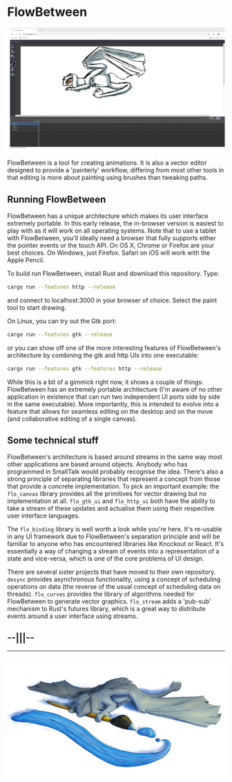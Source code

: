 # FlowBetween

![Screenshot](./png/screenshot-Dec16.png)

FlowBetween is a tool for creating animations. It is also a vector editor designed to provide a 'painterly'
workflow, differing from most other tools in that editing is more about painting using brushes than tweaking
paths.

## Running FlowBetween

FlowBetween has a unique architecture which makes its user interface extremely portable. In this early release,
the in-browser version is easiest to play with as it will work on all operating systems. Note that to use
a tablet with FlowBetween, you'll ideally need a browser that fully supports either the pointer events or the
touch API. On OS X, Chrome or Firefox are your best choices. On Windows, just Firefox. Safari on iOS will work
with the Apple Pencil.

To build run FlowBetween, install Rust and download this repository. Type:

```bash
cargo run --features http --release
```

and connect to localhost:3000 in your browser of choice. Select the paint tool to start drawing.

On Linux, you can try out the Gtk port:

```bash
cargo run --features gtk --release
```

or you can show off one of the more interesting features of FlowBetween's architecture by combining the gtk and
http UIs into one executable:

```bash
cargo run --features gtk --features http --release
```

While this is a bit of a gimmick right now, it shows a couple of things: FlowBetween has an extremely portable 
architecture (I'm aware of no other application in existence that can run two independent UI ports side by side
in the same executable). More importantly, this is intended to evolve into a feature that allows for seamless
editing on the desktop and on the move (and collaborative editing of a single canvas).

## Some technical stuff

FlowBetween's architecture is based around streams in the same way most other applications are based around
objects. Anybody who has programmed in SmallTalk would probably recognise the idea. There's also a strong principle
of separating libraries that represent a concept from those that provide a concrete implementation. To pick an
important example: the `flo_canvas` library provides all the primitives for vector drawing but no implementation
at all. `flo_gtk_ui` and `flo_http_ui` both have the ability to take a stream of these updates and actualise
them using their respective user interface languages.

The `flo_binding` library is well worth a look while you're here. It's re-usable in any UI framework due to
FlowBetween's separation principle and will be familiar to anyone who has encountered libraries like Knockout
or React. It's essentially a way of changing a stream of events into a representation of a state and vice-versa,
which is one of the core problems of UI design.

There are several sister projects that have moved to their own repository. `desync` provides asynchronous
functionality, using a concept of scheduling operations on data (the reverse of the usual concept of scheduling
data on threads). `flo_curves` provides the library of algorithms needed for FlowBetween to generate vector
graphics. `flo_stream` adds a 'pub-sub' mechanism to Rust's futures library, which is a great way to distribute
events around a user interface using streams.

## --|||--

---

![Snoozing Flo](./png/Flo-Snooze.png)
